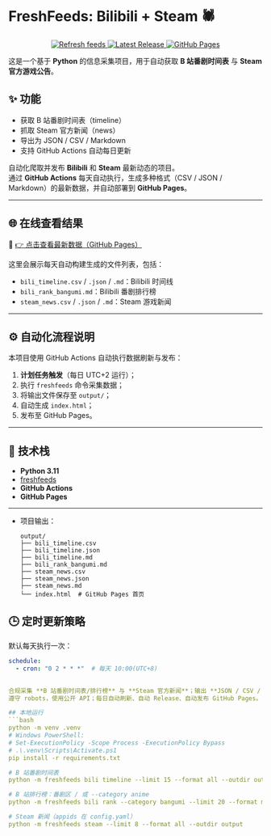# FreshFeeds: Bilibili + Steam 🕷️

<p align="center">
  <a href="https://github.com/BennetttChen/Python-crawl/actions/workflows/refresh.yml">
    <img src="https://github.com/BennetttChen/Python-crawl/actions/workflows/refresh.yml/badge.svg" alt="Refresh feeds">
  </a>
  <a href="https://github.com/BennetttChen/Python-crawl/releases">
    <img src="https://img.shields.io/github/v/release/BennetttChen/Python-crawl?display_name=tag" alt="Latest Release">
  </a>
  <a href="https://bennetttchen.github.io/Python-crawl/">
    <img src="https://img.shields.io/badge/Pages-live-blue" alt="GitHub Pages">
  </a>
</p>

这是一个基于 **Python** 的信息采集项目，用于自动获取 **B 站番剧时间表** 与 **Steam 官方游戏公告**。

## ✨ 功能
- 获取 B 站番剧时间表（timeline）
- 抓取 Steam 官方新闻（news）
- 导出为 JSON / CSV / Markdown
- 支持 GitHub Actions 自动每日更新


自动化爬取并发布 **Bilibili** 和 **Steam** 最新动态的项目。  
通过 **GitHub Actions** 每天自动执行，生成多种格式（CSV / JSON / Markdown）的最新数据，并自动部署到 **GitHub Pages**。

---

## 🌐 在线查看结果

📎 [👉 点击查看最新数据（GitHub Pages）](https://bennetttchen.github.io/Python-crawl/)

这里会展示每天自动构建生成的文件列表，包括：

- `bili_timeline.csv` / `.json` / `.md`：Bilibili 时间线
- `bili_rank_bangumi.md`：Bilibili 番剧排行榜
- `steam_news.csv` / `.json` / `.md`：Steam 游戏新闻

---

## ⚙️ 自动化流程说明

本项目使用 GitHub Actions 自动执行数据刷新与发布：

1. **计划任务触发**（每日 UTC+2 运行）；
2. 执行 `freshfeeds` 命令采集数据；
3. 将输出文件保存至 `output/`；
4. 自动生成 `index.html`；
5. 发布至 GitHub Pages。

---

## 🧰 技术栈

- **Python 3.11**
- [freshfeeds](https://pypi.org/project/freshfeeds/)
- **GitHub Actions**
- **GitHub Pages**

---

- 项目输出：

    ```text
    output/
    ├── bili_timeline.csv
    ├── bili_timeline.json
    ├── bili_timeline.md
    ├── bili_rank_bangumi.md
    ├── steam_news.csv
    ├── steam_news.json
    ├── steam_news.md
    └── index.html  # GitHub Pages 首页
    ```


## 🕒 定时更新策略

默认每天执行一次：
```yaml
schedule:
  - cron: "0 2 * * *"  # 每天 10:00(UTC+8)

  
合规采集 **B 站番剧时间表/排行榜** 与 **Steam 官方新闻**；输出 **JSON / CSV / Markdown**。  
遵守 robots，使用公开 API；每日自动刷新、自动 Release、自动发布 GitHub Pages。

## 本地运行
```bash
python -m venv .venv
# Windows PowerShell:
# Set-ExecutionPolicy -Scope Process -ExecutionPolicy Bypass
# .\.venv\Scripts\Activate.ps1
pip install -r requirements.txt

# B 站番剧时间表
python -m freshfeeds bili timeline --limit 15 --format all --outdir output

# B 站排行榜：番剧区 / 或 --category anime
python -m freshfeeds bili rank --category bangumi --limit 20 --format md --outdir output

# Steam 新闻（appids 在 config.yaml）
python -m freshfeeds steam --limit 8 --format all --outdir output
